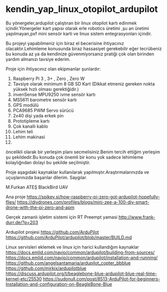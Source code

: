 # kendin_yap_linux_otopilot_ardupilot


Bu yönergeler,ardupilot çalıştıran bir linux otopilot kartı edinmek içindir.Yönergeler kart yapısı olarak erle robotics üretimi ,şu an üretimi yapılmayan,pxf mini sensör karti ve linux sistem entegrasyonları içindir.

Bu projeyi yapabilmeniz için biraz el becerisine ihtiyacınız olacaktır.Lehimleme konusunda biraz hassasiyet gerekebilir eğer tecrübeniz bu konuda az ya da kendinize güvenmiyorsanız pratiği çok olan birinden yardım almanızı tavsiye ederim.



Proje için ihtiyacınız olan ekipmanlar şunlardır:

1. Raspberry Pi  3 , 3+ , Zero , Zero W
2. Tavsiye olarak minimum 8 GB SD Kart (Dikkat etmeniz gereken nokta yüksek hızlı olması gerektiğidir.) 
3. invenSense MPU9250 ivme sensör kartı
4. MS5611 barometre sensör kartı 
5. GPS modülü
6. PCA9685 PWM Servo sürücü
7. 2x40 dişi yada erkek pin
8. Prototipleme kartı
9. Çok kanallı kablo 
10. Lehim teli
11. Lehim makinasi
12. 

öncelikli olarak bir yerleşim planı secmelisiniz.Benim tercih ettiğim yerleşim şu şekildedir.Bu konuda çok önemli bir konu yok sadece lehimleme kolaylığndan dolayi bu şekilde seçilmiştir.



Proje aşagıdaki kaynaklar kullanılarak yapılmıştır.Araştırmalarınızda ve uçuşlarınızda başarılar dilerim.
Saygılar.

M.Furkan ATEŞ
BlackBird UAV

Ana proje 
https://spikey.si/how-raspberry-pi-zero-got-ardupilot-hopefully-flies/
https://diydrones.com/profiles/blogs/mini-zee-a-100-diy-smart-drone-with-the-pi-zero-and-apm

Gerçek zamanlı işletim sistemi için RT Preempt yamasi
http://www.frank-durr.de/?p=203

Ardupilot projesi
https://github.com/ArduPilot
https://github.com/ArduPilot/ardupilot/blob/master/BUILD.md

Linux servisleri eklemek ve linux için harici kullandığım kaynaklar
https://docs.emlid.com/navio/common/ardupilot/building-from-sources/
https://docs.emlid.com/navio/common/ardupilot/installation-and-running/
https://github.com/angelsantamaria/ardupilot_copter_bbblue
https://github.com/mirkix/ardupilotblue
https://discuss.ardupilot.org/t/beaglebone-blue-ardupilot-blue-real-time-kernel-etc/25530
https://sudonull.com/post/8513-ArduPilot-for-beginners-Installation-and-configuration-on-BeagleBone-Blue
